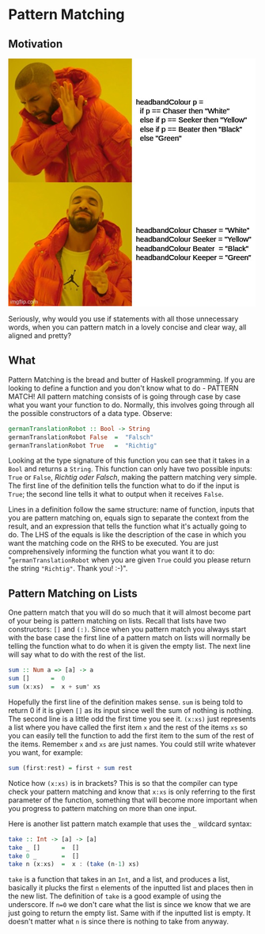 # Pattern Matching

## Motivation

![Motivational Meme](PatternMatchingMotivation.jpg)

Seriously, why would you use if statements with all those unnecessary words, when you can pattern match in a lovely concise and clear way, all aligned and pretty?

## What

Pattern Matching is the bread and butter of Haskell programming. If you are looking to define a function and you don't know what to do -  PATTERN MATCH! All pattern matching consists of is going through case by case what you want your function to do. Normally, this involves going through all the possible constructors of a data type. Observe:

```haskell
germanTranslationRobot :: Bool -> String
germanTranslationRobot False  =  "Falsch"
germanTranslationRobot True   =  "Richtig"
```

Looking at the type signature of this function you can see that it takes in a `Bool` and returns a `String`. This function can only have two possible inputs: `True` or `False`, _Richtig oder Falsch_, making the pattern matching very simple. The first line of the definition tells the function what to do if the input is `True`; the second line tells it what to output when it receives `False`.

Lines in a definition follow the same structure: name of function, inputs that you are pattern matching on, equals sign to separate the context from the result, and an expression that tells the function what it's actually going to do. The LHS of the equals is like the description of the case in which you want the matching code on the RHS to be executed. You are just comprehensively informing the function what you want it to do: "`germanTranslationRobot` when you are given `True` could you please return the string `"Richtig"`. Thank you! :-)".

## Pattern Matching on Lists

One pattern match that you will do so much that it will almost become part of your being is pattern matching on lists. Recall that lists have two constructors: `[]` and `(:)`. Since when you pattern match you always start with the base case the first line of a pattern match on lists will normally be telling the function what to do when it is given the empty list. The next line will say what to do with the rest of the list.

```haskell
sum :: Num a => [a] -> a
sum []      =  0
sum (x:xs)  =  x + sum' xs
```

Hopefully the first line of the definition makes sense. `sum` is being told to return 0 if it is given `[]` as its input since well the sum of nothing is nothing. The second line is a little odd the first time you see it. `(x:xs)` just represents a list where you have called the first item `x` and the rest of the items `xs` so you can easily tell the function to add the first item to the sum of the rest of the items. Remember `x` and `xs` are just names. You could still write whatever you want, for example:

```haskell
sum (first:rest) = first + sum rest
```

Notice how `(x:xs)` is in brackets? This is so that the compiler can type check your pattern matching and know that `x:xs` is only referring to the first parameter of the function, something that will become more important when you progress to pattern matching on more than one input.

Here is another list pattern match example that uses the `_` wildcard syntax:

``` haskell
take :: Int -> [a] -> [a]
take _ []      =  []
take 0 _       =  []
take n (x:xs)  =  x : (take (n-1) xs)
```

`take` is a function that takes in an `Int`, and a list, and produces a list, basically it plucks the first `n` elements of the inputted list and places then in the new list. The definition of `take` is a good example of using the underscore. If `n=0` we don't care what the list is since we know that we are just going to return the empty list. Same with if the inputted list is empty. It doesn't matter what `n` is since there is nothing to take from anyway.
